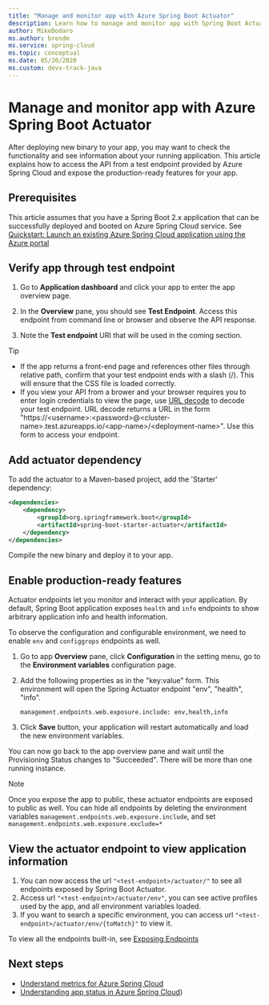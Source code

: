 ```yaml
---
title: "Manage and monitor app with Azure Spring Boot Actuator"
description: Learn how to manage and monitor app with Spring Boot Actuator.
author: MikeDodaro
ms.author: brendm
ms.service: spring-cloud
ms.topic: conceptual
ms.date: 05/20/2020
ms.custom: devx-track-java
---
```


# Manage and monitor app with Azure Spring Boot Actuator

After deploying new binary to your app, you may want to check the functionality and see information about your running application. This article explains how to access the API from a test endpoint provided by Azure Spring Cloud and expose the production-ready features for your app.

## Prerequisites
This article assumes that you have a Spring Boot 2.x application that can be successfully deployed and booted on Azure Spring Cloud service.  See [Quickstart: Launch an existing Azure Spring Cloud application using the Azure portal](spring-cloud-quickstart.md)

## Verify app through test endpoint
1. Go to **Application dashboard** and click your app to enter the app overview page.

1. In the **Overview** pane, you should see **Test Endpoint**.  Access this endpoint from command line or browser and observe the API response.

1. Note the **Test endpoint** URI that will be used in the coming section.

>[!TIP]
> * If the app returns a front-end page and references other files through relative path, confirm that your test endpoint ends with a slash (/). This will ensure that the CSS file is loaded correctly.
> * If you view your API from a brower and your browser requires you to enter login credentials to view the page, use [URL decode](https://www.urldecoder.org/) to decode your test endpoint. URL decode returns a URL in the form "https://\<username>:\<password>@\<cluster-name>.test.azureapps.io/\<app-name>/\<deployment-name>".  Use this form to access your endpoint.

## Add actuator dependency

To add the actuator to a Maven-based project, add the 'Starter' dependency:

```xml
<dependencies>
    <dependency>
        <groupId>org.springframework.boot</groupId>
        <artifactId>spring-boot-starter-actuator</artifactId>
    </dependency>
</dependencies>
```

Compile the new binary and deploy it to your app.

## Enable production-ready features
Actuator endpoints let you monitor and interact with your application. By default, Spring Boot application exposes `health` and `info` endpoints to show arbitrary application info and health information.

To observe the configuration and configurable environment, we need to enable `env` and `configgrops` endpoints as well.

1. Go to app **Overview** pane, click **Configuration** in the setting menu, go to the **Environment variables** configuration page.
1. Add the following properties as in the "key:value" form. This environment will open the Spring Actuator endpoint "env", "health", "info".

   ```
   management.endpoints.web.exposure.include: env,health,info
   ```
1. Click **Save** button, your application will restart automatically and load the new environment variables.

You can now go back to the app overview pane and wait until the Provisioning Status changes to "Succeeded".  There will be more than one running instance.

> [!Note] 
> Once you expose the app to public, these actuator endpoints are exposed to public as well. You can hide all endpoints by deleting the environment variables `management.endpoints.web.exposure.include`, and set `management.endpoints.web.exposure.exclude=*`

## View the actuator endpoint to view application information
1. You can now access the url `"<test-endpoint>/actuator/"` to see all endpoints exposed by Spring Boot Actuator.
1. Access url `"<test-endpoint>/actuator/env"`, you can see active profiles used by the app, and all environment variables loaded.
1. If you want to search a specific environment, you can access url  `"<test-endpoint>/actuator/env/{toMatch}"` to view it.

To view all the endpoints built-in, see [Exposing Endpoints](https://docs.spring.io/spring-boot/docs/current/reference/html/production-ready-features.html#production-ready-endpoints-exposing-endpoints)

## Next steps
* [Understand metrics for Azure Spring Cloud](spring-cloud-concept-metrics.md)
* [Understanding app status in Azure Spring Cloud](spring-cloud-concept-app-status.md))